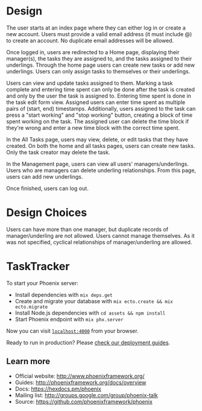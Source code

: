 # Design 
The user starts at an index page where they can either log in or create a new account. Users must provide
a valid email address (it must include @) to create an account. No duplicate email addresses will be allowed. 

Once logged in, users are redirected to a Home page, displaying their manager(s), the tasks they are assigned to, and the tasks assigned to their underlings. Through the home page users can create new tasks or add new underlings. Users can only assign tasks to themselves or their underlings. 

Users can view and update tasks assigned to them. Marking a task complete and entering time spent can only be done after the task is created and only by the user the task is assigned to. Entering time spent is done in the task edit form view. Assigned users can enter time spent as multiple pairs of (start, end) timestamps. Additionally, users assigned to the task can press a "start working" and "stop working" button, creating a block of time spent working on the task. The assigned user can delete the time block if they're wrong and enter a new time block with the correct time spent.

In the All Tasks page, users may view, delete, or edit tasks that they have created. On both the home and all tasks pages, users can create new tasks. Only the task creator may delete the task. 

In the Management page, users can view all users' managers/underlings. Users who are managers can delete underling relationships. From this page, users can add new underlings. 

Once finished, users can log out. 

# Design Choices 
Users can have more than one manager, but duplicate records of manager/underling are not allowed. Users cannot manage themselves. As it was not specified, cyclical relationships of manager/underling are allowed. 

# TaskTracker

To start your Phoenix server:

  * Install dependencies with `mix deps.get`
  * Create and migrate your database with `mix ecto.create && mix ecto.migrate`
  * Install Node.js dependencies with `cd assets && npm install`
  * Start Phoenix endpoint with `mix phx.server`

Now you can visit [`localhost:4000`](http://localhost:4000) from your browser.

Ready to run in production? Please [check our deployment guides](http://www.phoenixframework.org/docs/deployment).

## Learn more

  * Official website: http://www.phoenixframework.org/
  * Guides: http://phoenixframework.org/docs/overview
  * Docs: https://hexdocs.pm/phoenix
  * Mailing list: http://groups.google.com/group/phoenix-talk
  * Source: https://github.com/phoenixframework/phoenix
